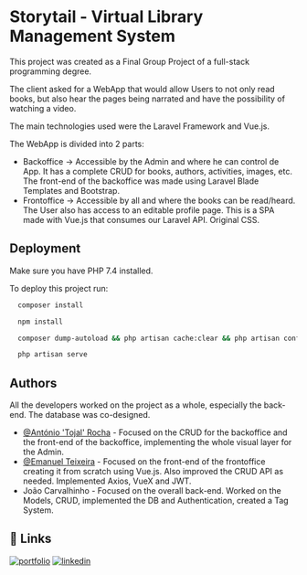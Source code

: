 # Storytail  - Virtual Library Management System

This project was created as a Final Group Project of a full-stack programming degree.

The client asked for a WebApp that would allow Users to not only read books, but also hear the pages being narrated and have the possibility of watching a video.

The main technologies used were the Laravel Framework and Vue.js.

The WebApp is divided into 2 parts:

- Backoffice -> Accessible by the Admin and where he can control de App. It has a complete CRUD for books, authors, activities, images, etc. The front-end of the backoffice was made using Laravel Blade Templates and Bootstrap.
- Frontoffice -> Accessible by all and where the books can be read/heard. The User also has access to an editable profile page. This is a SPA made with Vue.js that consumes our Laravel API. Original CSS. 
## Deployment

Make sure you have PHP 7.4 installed.

To deploy this project run:

```bash
  composer install
```
```bash
  npm install
```
```bash
  composer dump-autoload && php artisan cache:clear && php artisan config:clear && php artisan route:clear && php artisan view:clear && php artisan optimize
```
```bash
  php artisan serve
```
  
## Authors

All the developers worked on the project as a whole, especially the back-end. The database was co-designed.

- [@António 'Tojal' Rocha](https://www.github.com/T0jal) - Focused on the CRUD for the backoffice and the front-end of the backoffice, implementing the whole visual layer for the Admin.  
- [@Emanuel Teixeira](https://www.github.com/manecz) - Focused on the front-end of the frontoffice creating it from scratch using Vue.js. Also improved the CRUD API as needed. Implemented Axios, VueX and JWT.
- João Carvalhinho - Focused on the overall back-end. Worked on the Models, CRUD, implemented the DB and Authentication, created a Tag System.

  
## 🔗 Links
[![portfolio](https://img.shields.io/badge/my_portfolio-000?style=for-the-badge&logo=ko-fi&logoColor=white)](http://www.tojal.pt/)
[![linkedin](https://img.shields.io/badge/linkedin-0A66C2?style=for-the-badge&logo=linkedin&logoColor=white)](https://www.linkedin.com/antoniopedrosilvarocha)
